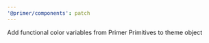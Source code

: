 ```yaml
---
'@primer/components': patch
---
```


Add functional color variables from Primer Primitives to theme object
